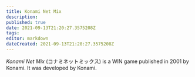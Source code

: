 ```yaml
---
title: Konami Net Mix
description: 
published: true
date: 2021-09-13T21:20:27.3575208Z 
tags: 
editor: markdown
dateCreated: 2021-09-13T21:20:27.3575208Z
---
```

_Konami Net Mix_ (<span lang='ja'>コナミネットミックス</span>) is a WIN game published in 2001 by Konami.
It was developed by Konami.

